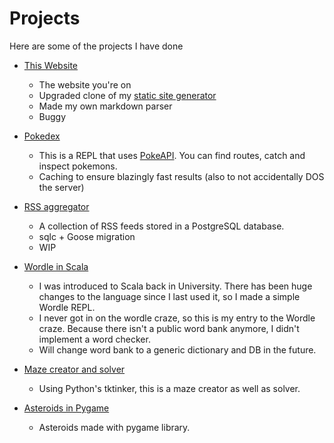 # Projects

Here are some of the projects I have done

- [This Website](https://github.com/Chichigami/chichigami.github.io)

  - The website you're on
  - Upgraded clone of my [static site generator](https://github.com/Chichigami/static-site)
  - Made my own markdown parser
  - Buggy

- [Pokedex](https://github.com/Chichigami/pokedex)

  - This is a REPL that uses [PokeAPI](https://pokeapi.co/). You can find routes, catch and inspect pokemons.
  - Caching to ensure blazingly fast results (also to not accidentally DOS the server)

- [RSS aggregator](https://github.com/Chichigami/blog-aggregator)

  - A collection of RSS feeds stored in a PostgreSQL database.
  - sqlc + Goose migration
  - WIP

- [Wordle in Scala](https://github.com/Chichigami/scala-wordle)

  - I was introduced to Scala back in University. There has been huge changes to the language since I last used it, so I made a simple Wordle REPL.
  - I never got in on the wordle craze, so this is my entry to the Wordle craze. Because there isn't a public word bank anymore, I didn't implement a word checker.
  - Will change word bank to a generic dictionary and DB in the future.

- [Maze creator and solver](https://github.com/Chichigami/maze-solver)

  - Using Python's tktinker, this is a maze creator as well as solver.

- [Asteroids in Pygame](https://github.com/Chichigami/asteroids)
  - Asteroids made with pygame library.
